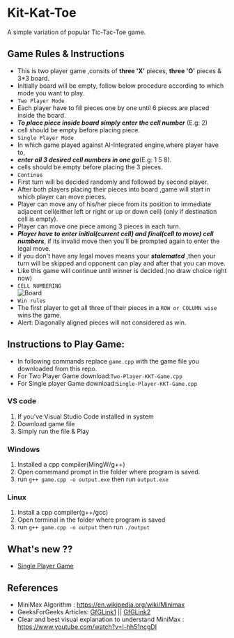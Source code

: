 # Kit-Kat-Toe
A simple variation of popular Tic-Tac-Toe game.

## Game Rules & Instructions
- This is two player game ,consits of **three 'X'** pieces, **three 'O'** pieces & 3*3 board.
- Initially board will be empty, follow below procedure according to which mode you want to play.
- `Two Player Mode`
- Each player have to fill pieces one by one until 6 pieces are placed inside the board.
- **_To place piece inside board simply enter the cell number_** (E.g: 2)
- cell should be empty before placing piece. 
- `Single Player Mode`
- In which game played against AI-Integrated engine,where player have to,
- **_enter all 3 desired cell numbers in one go_**(E.g: 1 5 8).
- cells should be empty before placing the 3 pieces.
- `Continue` 
- First turn will be decided randomly and followed by second player.
- After both players placing their pieces into board ,game will start in which player can move pieces.
- Player can move any of his/her piece from its position to immediate adjacent cell(either left or right or up or down cell) (only if destination cell is empty).
- Player can move one piece among 3 pieces in each turn. 
- **_Player have to enter initial(current cell) and final(cell to move) cell numbers_**, if its invalid move then you'll be prompted again to enter the legal move.
- if you don't have any legal moves means your **_stalemated_** ,then your turn will be skipped and opponent can play and after that you can move.
- Like this game will continue until winner is decided.(no draw choice right now) 
- `CELL NUMBERING`<br>![Board](https://graph.org/file/5be7b627616be25a55ec3.png)
- `Win rules`
- The first player to get all three of their pieces in a `ROW or COLUMN wise` wins the game.
- Alert: Diagonally aligned pieces will not considered as win.


## Instructions to Play Game:
- In following commands replace `game.cpp` with the game file you downloaded from this repo.
- For Two Player Game download:`Two-Player-KKT-Game.cpp`
- For Single player Game download:`Single-Player-KKT-Game.cpp` 
### VS code
1. If you've Visual Studio Code installed in system
2. Download game file
3. Simply run the file & Play
### Windows 
1. Installed a cpp compiler(MingW/g++)
2. Open commmand prompt in the folder where program is saved.
3. run `g++ game.cpp -o output.exe` then run `output.exe`
### Linux
1. Install a cpp compiler(g++/gcc) 
2. Open terminal in the folder where program is saved
3. run `g++ game.cpp -o output` then run `./output`

## What's new ??
- [Single Player Game](https://github.com/Kevin-0-0/Kit-Kat-Toe/blob/main/Single-Player-KKT-Game.cpp)

## References
- MiniMax Algorithm : https://en.wikipedia.org/wiki/Minimax
- GeeksForGeeks Articles: [GfGLink1](https://www.geeksforgeeks.org/implementation-of-tic-tac-toe-game/) || [GfGLink2](https://www.geeksforgeeks.org/implementation-of-tic-tac-toe-for-2-person-game-user-vs-user/)
- Clear and best visual explanation to understand MiniMax : https://www.youtube.com/watch?v=l-hh51ncgDI <br>
  
